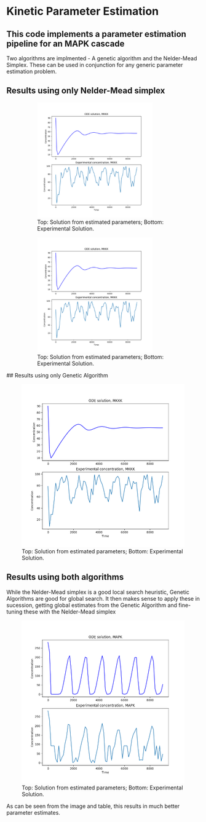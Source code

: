 # Kinetic Parameter Estimation 

## This code implements a parameter estimation pipeline for an MAPK cascade

Two algorithms are implmented - A genetic algorithm and the Nelder-Mead Simplex.
These can be used in conjunction for any generic parameter estimation problem.

## Results using only Nelder-Mead simplex
 <figure>
  <figure>
   <img src="./images/NM_only_estimation.png" alt="drawing" width="300"/>
   <figcaption>Top: Solution from estimated parameters; Bottom: Experimental Solution.</figcaption>
  </figure> 
 
  <figure>
   <img src="./images/NM_only_estimation.png" alt="drawing" width="300"/>
   <figcaption>Top: Solution from estimated parameters; Bottom: Experimental Solution.</figcaption>
  </figure> 

</figure> 
## Results using only Genetic Algorithm

 <figure>
  <img src="./images/NM_only_estimation.png" alt="drawing" width="500"/>
  <figcaption>Top: Solution from estimated parameters; Bottom: Experimental Solution.</figcaption>
</figure> 

## Results using both algorithms

While the Nelder-Mead simplex is a good local search heuristic, Genetic Algorithms are good for global search.
It then makes sense to apply these in sucession, getting global estimates from the Genetic Algorithm and fine-tuning these with the Nelder-Mead simplex

<figure>
  <img src="./images/GA%2BNM_estimation1.png" alt="drawing" width="500"/>
  <figcaption>Top: Solution from estimated parameters; Bottom: Experimental Solution.</figcaption>
</figure> 


As can be seen from the image and table, this results in much better parameter estimates.
